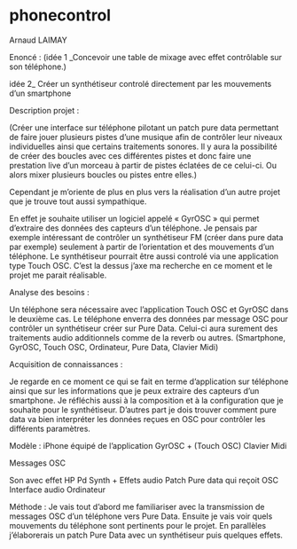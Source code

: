# phonecontrol
Arnaud LAIMAY 

Enoncé : 
(idée 1 _Concevoir une table de mixage avec effet contrôlable sur son téléphone.)

idée 2_ Créer un synthétiseur controlé directement par les mouvements d’un smartphone 

Description projet :

(Créer une interface sur téléphone pilotant un patch pure data permettant de faire jouer plusieurs pistes d’une musique afin de contrôler leur niveaux individuelles ainsi que certains traitements sonores. Il y aura la possibilité de créer des boucles avec ces différentes pistes et donc faire une prestation live d’un morceau à partir de pistes éclatées de ce celui-ci. Ou alors mixer plusieurs boucles ou pistes entre elles.)

Cependant je m’oriente de plus en plus vers la réalisation d’un autre projet que je trouve tout aussi sympathique.

En effet je souhaite utiliser un logiciel appelé « GyrOSC » qui permet d’extraire des données des capteurs d’un téléphone. Je pensais par exemple intéressant de contrôler un synthétiseur FM (créer dans pure data par exemple) seulement à partir de l’orientation et des mouvements d’un téléphone. Le synthétiseur pourrait être aussi controlé via une application type Touch OSC.
C’est la dessus j’axe ma recherche en ce moment et le projet me parait réalisable.

Analyse des besoins :

Un téléphone sera nécessaire avec l’application Touch OSC et GyrOSC dans le deuxième cas.
Le téléphone enverra des données par message OSC pour contrôler un synthétiseur créer sur Pure Data. Celui-ci aura surement des traitements audio additionnels comme de la reverb ou autres.
(Smartphone, GyrOSC, Touch OSC, Ordinateur, Pure Data, Clavier Midi)


Acquisition de connaissances :

Je regarde en ce moment ce qui se fait en terme d’application sur téléphone ainsi que sur les informations que je peux extraire des capteurs d’un smartphone. Je réfléchis aussi à la composition et à la configuration que je souhaite pour le synthétiseur.
D’autres part je dois trouver comment pure data va bien interpréter les données reçues en OSC pour contrôler les différents paramètres.

Modèle :
iPhone équipé de l’application GyrOSC + (Touch OSC)
Clavier Midi

Messages OSC

Son avec effet
HP
Pd Synth +
Effets audio
Patch Pure data qui reçoit OSC
Interface audio
Ordinateur

Méthode :
Je vais tout d’abord me familiariser avec la transmission de messages OSC d’un téléphone vers Pure Data. Ensuite je vais voir quels mouvements du téléphone sont pertinents pour le projet. En parallèles j’élaborerais un patch Pure Data avec un synthétiseur puis quelques effets.
